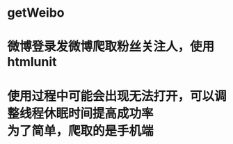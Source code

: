 # getWeibo
<h1>微博登录发微博爬取粉丝关注人，使用htmlunit<h1>

使用过程中可能会出现无法打开，可以调整线程休眠时间提高成功率</br>
为了简单，爬取的是手机端</br>
